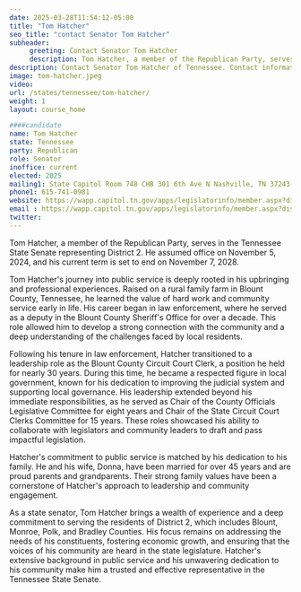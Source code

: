 ```yaml
---
date: 2025-03-28T11:54:12-05:00
title: "Tom Hatcher"
seo_title: "contact Senator Tom Hatcher"
subheader:
     greeting: Contact Senator Tom Hatcher
     description: Tom Hatcher, a member of the Republican Party, serves in the Tennessee State Senate representing District 2. He assumed office on November 5, 2024, and his current term is set to end on November 7, 2028.
description: Contact Senator Tom Hatcher of Tennessee. Contact information for Tom Hatcher includes email address, phone number, and mailing address.
image: tom-hatcher.jpeg
video:
url: /states/tennessee/tom-hatcher/
weight: 1
layout: course_home

####candidate
name: Tom Hatcher
state: Tennessee
party: Republican
role: Senator
inoffice: current
elected: 2025
mailing1: State Capitol Room 748 CHB 301 6th Ave N Nashville, TN 37243
phone1: 615-741-0981
website: https://wapp.capitol.tn.gov/apps/legislatorinfo/member.aspx?district=S2/
email : https://wapp.capitol.tn.gov/apps/legislatorinfo/member.aspx?district=S2/
twitter: 
---
```

Tom Hatcher, a member of the Republican Party, serves in the Tennessee State Senate representing District 2. He assumed office on November 5, 2024, and his current term is set to end on November 7, 2028.

Tom Hatcher's journey into public service is deeply rooted in his upbringing and professional experiences. Raised on a rural family farm in Blount County, Tennessee, he learned the value of hard work and community service early in life. His career began in law enforcement, where he served as a deputy in the Blount County Sheriff's Office for over a decade. This role allowed him to develop a strong connection with the community and a deep understanding of the challenges faced by local residents.

Following his tenure in law enforcement, Hatcher transitioned to a leadership role as the Blount County Circuit Court Clerk, a position he held for nearly 30 years. During this time, he became a respected figure in local government, known for his dedication to improving the judicial system and supporting local governance. His leadership extended beyond his immediate responsibilities, as he served as Chair of the County Officials Legislative Committee for eight years and Chair of the State Circuit Court Clerks Committee for 15 years. These roles showcased his ability to collaborate with legislators and community leaders to draft and pass impactful legislation.

Hatcher's commitment to public service is matched by his dedication to his family. He and his wife, Donna, have been married for over 45 years and are proud parents and grandparents. Their strong family values have been a cornerstone of Hatcher's approach to leadership and community engagement.

As a state senator, Tom Hatcher brings a wealth of experience and a deep commitment to serving the residents of District 2, which includes Blount, Monroe, Polk, and Bradley Counties. His focus remains on addressing the needs of his constituents, fostering economic growth, and ensuring that the voices of his community are heard in the state legislature. Hatcher's extensive background in public service and his unwavering dedication to his community make him a trusted and effective representative in the Tennessee State Senate.
